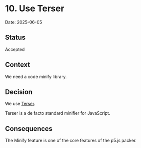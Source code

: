# 10. Use Terser

Date: 2025-06-05

## Status

Accepted

## Context

We need a code minify library.

## Decision

We use [Terser](https://terser.org/).

Terser is a de facto standard minifier for JavaScript.

## Consequences

The Minify feature is one of the core features of the p5.js packer.
